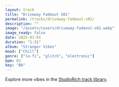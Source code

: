 ```yaml
---
layout: track
title: "Driveway Fadeout S01"
permalink: /tracks/driveway-fadeout-s01/
description: ""
image: "/assets/covers/driveway-fadeout-s01.webp"
image_ready: false
date: 2025-01-01
duration: "1:31"
album: "Stranger Vibes"
mood: ["Chill"]
genre: ["lo-fi", "glitch", "electronic"]
bpm: 83
key: "Bb"
---
```


Explore more vibes in the [StudioRich track library](/tracks/).
